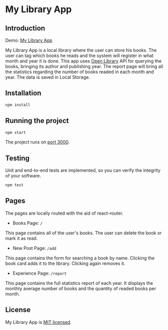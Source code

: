 # My Library App

## Introduction

Demo: [My Library App](https://my-library-app.vercel.app/)

My Library App is a local library where the user can store his books. The user can tag which books he reads and the system will register in what month and year it is done. This app uses [Open Library](https://openlibrary.org/) API for querying the books, bringing its author and publishing year. The report page will bring all the statistics regarding the number of books readed in each month and year. The data is saved in Local Storage.

## Installation

```sh
npm install
```

## Running the project

```sh
npm start
```

The project runs on [port 3000](http://localhost:3000/).

## Testing

Unit and end-to-end tests are implemented, so you can verify the integrity of your software.

```sh
npm test
```

## Pages

The pages are locally routed with the aid of react-router.

* Books Page: `/`

This page contains all of the user's books. The user can delete the book or mark it as read.

* New Post Page: `/add`

This page contains the form for searching a book by name. Clicking the book card adds it to the library. Clicking again removes it.

* Experience Page: `/report`

This page contains the full statistics report of each year. It displays the monthly average number of books and the quantity of readed books per month.

## License

My Library App is [MIT licensed](./LICENSE).
